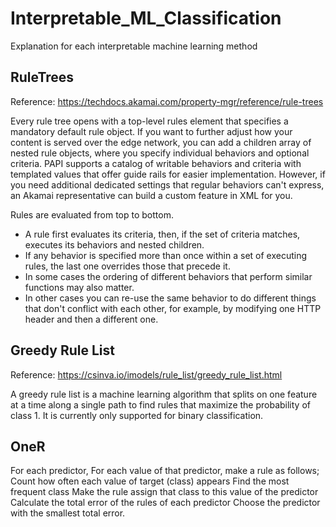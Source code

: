 # Interpretable_ML_Classification
Explanation for each interpretable machine learning method

## RuleTrees
Reference: https://techdocs.akamai.com/property-mgr/reference/rule-trees

Every rule tree opens with a top-level rules element that specifies a mandatory default rule object. If you want to further adjust how your content is served over the edge network, you can add a children array of nested rule objects, where you specify individual behaviors and optional criteria. PAPI supports a catalog of writable behaviors and criteria with templated values that offer guide rails for easier implementation. However, if you need additional dedicated settings that regular behaviors can't express, an Akamai representative can build a custom feature in XML for you.

Rules are evaluated from top to bottom.
* A rule first evaluates its criteria, then, if the set of criteria matches, executes its behaviors and nested children.
* If any behavior is specified more than once within a set of executing rules, the last one overrides those that precede it.
* In some cases the ordering of different behaviors that perform similar functions may also matter.
* In other cases you can re-use the same behavior to do different things that don't conflict with each other, for example, by modifying one HTTP header and then a different one.

## Greedy Rule List
Reference: https://csinva.io/imodels/rule_list/greedy_rule_list.html


A greedy rule list is a machine learning algorithm that splits on one feature at a time along a single path to find rules that maximize the probability of class 1. It is currently only supported for binary classification. 

## OneR
For each predictor,
     For each value of that predictor, make a rule as follows;
           Count how often each value of target (class) appears
           Find the most frequent class
           Make the rule assign that class to this value of the predictor
     Calculate the total error of the rules of each predictor
Choose the predictor with the smallest total error.
